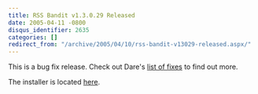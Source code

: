 ```yaml
---
title: RSS Bandit v1.3.0.29 Released
date: 2005-04-11 -0800
disqus_identifier: 2635
categories: []
redirect_from: "/archive/2005/04/10/rss-bandit-v13029-released.aspx/"
---
```


This is a bug fix release. Check out Dare's [list of
fixes](http://www.25hoursaday.com/weblog/PermaLink.aspx?guid=d927626a-751d-4494-8366-57f0e2a7aedf)
to find out more.

The installer is located
[here](http://sourceforge.net/project/showfiles.php?group_id=96589&package_id=103276&release_id=319784).

